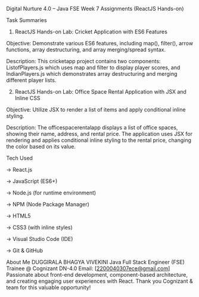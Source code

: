 
Digital Nurture 4.0 – Java FSE Week 7 Assignments (ReactJS Hands-on)

Task Summaries
1. ReactJS Hands-on Lab: Cricket Application with ES6 Features
   
Objective: Demonstrate various ES6 features, including map(), filter(), arrow functions, array destructuring, and array merging/spread syntax.


Description: This cricketapp project contains two components: ListofPlayers.js which uses map and filter to display player scores, and IndianPlayers.js which demonstrates array destructuring and merging different player lists.

2. ReactJS Hands-on Lab: Office Space Rental Application with JSX and Inline CSS

Objective: Utilize JSX to render a list of items and apply conditional inline styling.

Description: The officespacerentalapp displays a list of office spaces, showing their name, address, and rental price. The application uses JSX for rendering and applies conditional inline styling to the rental price, changing the color based on its value.

Tech Used

-> React.js

-> JavaScript (ES6+)

-> Node.js (for runtime environment)

-> NPM (Node Package Manager)

-> HTML5

-> CSS3 (with inline styles)

-> Visual Studio Code (IDE)

-> Git & GitHub

About Me
DUGGIRALA BHAGYA VIVEKINI
Java Full Stack Engineer (FSE) Trainee @ Cognizant DN-4.0
Email: [2200040307ece@gmail.com]
Passionate about front-end development, component-based architecture, and creating engaging user experiences with React. Thank you Cognizant & team for this valuable opportunity! 
